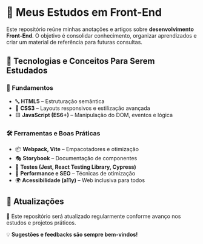 # 🎨 Meus Estudos em Front-End  

Este repositório reúne minhas anotações e artigos sobre **desenvolvimento Front-End**. O objetivo é consolidar conhecimento, organizar aprendizados e criar um material de referência para futuras consultas.  

## 🚀 Tecnologias e Conceitos Para Serem Estudados  

### 📌 Fundamentos  
- 🔤 **HTML5** – Estruturação semântica  
- 🎨 **CSS3** – Layouts responsivos e estilização avançada  
- 🟨 **JavaScript (ES6+)** – Manipulação do DOM, eventos e lógica  
  

### 🛠️ Ferramentas e Boas Práticas  
- 📦 **Webpack, Vite** – Empacotadores e otimização  
- 🎭 **Storybook** – Documentação de componentes  
- 🧪 **Testes (Jest, React Testing Library, Cypress)**  
- 🚀 **Performance e SEO** – Técnicas de otimização  
- 🌍 **Acessibilidade (a11y)** – Web inclusiva para todos  

## 🔄 Atualizações  
📌 Este repositório será atualizado regularmente conforme avanço nos estudos e projetos práticos.  

💡 **Sugestões e feedbacks são sempre bem-vindos!**  

